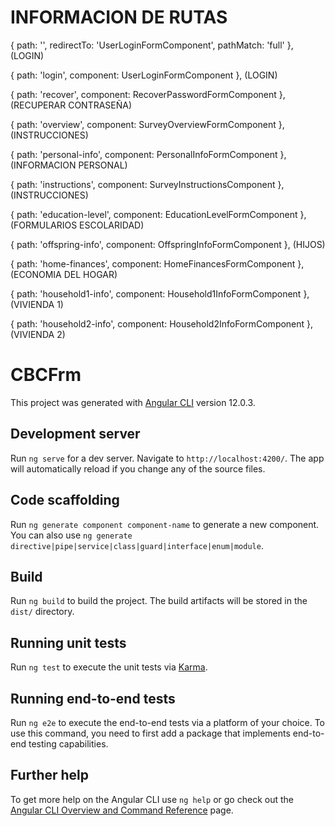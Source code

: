 # INFORMACION DE RUTAS #
  { path: '', redirectTo: 'UserLoginFormComponent', pathMatch: 'full' },   (LOGIN)
  
  { path: 'login', component: UserLoginFormComponent },                    (LOGIN)
  
  { path: 'recover', component: RecoverPasswordFormComponent },            (RECUPERAR CONTRASEÑA)
  
  { path: 'overview', component: SurveyOverviewFormComponent },            (INSTRUCCIONES)
  
  { path: 'personal-info', component: PersonalInfoFormComponent },         (INFORMACION PERSONAL)
  
  { path: 'instructions', component: SurveyInstructionsComponent },        (INSTRUCCIONES)
  
  { path: 'education-level', component: EducationLevelFormComponent },     (FORMULARIOS ESCOLARIDAD)
  
  { path: 'offspring-info', component: OffspringInfoFormComponent },       (HIJOS)
  
  { path: 'home-finances', component: HomeFinancesFormComponent },         (ECONOMIA DEL HOGAR)
  
  { path: 'household1-info', component: Household1InfoFormComponent },      (VIVIENDA 1)
  
  { path: 'household2-info', component: Household2InfoFormComponent },      (VIVIENDA 2)



# CBCFrm

This project was generated with [Angular CLI](https://github.com/angular/angular-cli) version 12.0.3.

## Development server

Run `ng serve` for a dev server. Navigate to `http://localhost:4200/`. The app will automatically reload if you change any of the source files.

## Code scaffolding

Run `ng generate component component-name` to generate a new component. You can also use `ng generate directive|pipe|service|class|guard|interface|enum|module`.

## Build

Run `ng build` to build the project. The build artifacts will be stored in the `dist/` directory.

## Running unit tests

Run `ng test` to execute the unit tests via [Karma](https://karma-runner.github.io).

## Running end-to-end tests

Run `ng e2e` to execute the end-to-end tests via a platform of your choice. To use this command, you need to first add a package that implements end-to-end testing capabilities.

## Further help

To get more help on the Angular CLI use `ng help` or go check out the [Angular CLI Overview and Command Reference](https://angular.io/cli) page.
